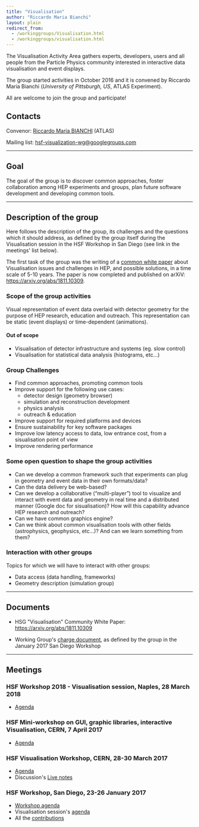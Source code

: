 ```yaml
---
title: "Visualisation"
author: "Riccardo Maria Bianchi"
layout: plain
redirect_from:
  - /workinggroups/Visualisation.html
  - /workinggroups/visualisation.html
---
```


The Visualisation Activity Area gathers experts, developers, users and all
people from the Particle Physics community interested in interactive data
visualisation and event displays.

The group started activities in October 2016 and it is convened by Riccardo
Maria Bianchi (_University of Pittsburgh, US_, ATLAS Experiment).

All are welcome to join the group and participate!

## Contacts

Convenor: [Riccardo Maria BIANCHI](mailto:riccardo.maria.bianchi@cern.ch)
(ATLAS)

Mailing list:
[hsf-visualization-wg@googlegroups.com](mailto:hsf-visualization-wg@googlegroups.com)

---

## Goal

The goal of the group is to discover common approaches, foster collaboration
among HEP experiments and groups, plan future software development and
developing common tools.

---

## Description of the group

Here follows the description of the group, its challenges and the questions
which it should address, as defined by the group itself during the Visualisation
session in the HSF Workshop in San Diego (see link in the meetings' list below).

The first task of the group was the writing of a
[common white paper](http://hepsoftwarefoundation.org/activities/cwp.html) about
Visualisation issues and challenges in HEP, and possible solutions, in a time
scale of 5-10 years. The paper is now completed and published on arXiV:
<https://arxiv.org/abs/1811.10309>.

### Scope of the group activities

Visual representation of event data overlaid with detector geometry for the
purpose of HEP research, education and outreach. This representation can be
static (event displays) or time-dependent (animations).

#### Out of scope

- Visualisation of detector infrastructure and systems (eg. slow control)
- Visualisation for statistical data analysis (histograms, etc…)

### Group Challenges

- Find common approaches, promoting common tools
- Improve support for the following use cases:
  - detector design (geometry browser)
  - simulation and reconstruction development
  - physics analysis
  - outreach & education
- Improve support for required platforms and devices
- Ensure sustainability for key software packages
- Improve low latency access to data, low entrance cost, from a sisualisation
  point of view
- Improve rendering performance

### Some open question to shape the group activities

- Can we develop a common framework such that experiments can plug in geometry
  and event data in their own formats/data?
- Can the data delivery be web-based?
- Can we develop a collaborative (“multi-player”) tool to visualize and interact
  with event data and geometry in real time and a distributed manner (Google doc
  for sisualisation)? How will this capability advance HEP research and
  outreach?
- Can we have common graphics engine?
- Can we think about common visualisation tools with other fields (astrophysics,
  geophysics, etc…)? And can we learn something from them?

### Interaction with other groups

Topics for which we will have to interact with other groups:

- Data access (data handling, frameworks)
- Geometry description (simulation group)

---

## Documents

- HSG "Visualisation" Community White Paper: <https://arxiv.org/abs/1811.10309>

- Working Group's
  [charge document](https://docs.google.com/document/d/1ZXiMMmmAj1lwQIuvDc2UM4Jx6-hh1iamIw79DXguLIM/edit),
  as defined by the group in the January 2017 San Diego Workshop

---

## Meetings

### HSF Workshop 2018 - Visualisation session, Naples, 28 March 2018

- [Agenda](https://indico.cern.ch/event/658060/sessions/266387/#20180328)

### HSF Mini-workshop on GUI, graphic libraries, interactive Visualisation, CERN, 7 April 2017

- [Agenda](https://indico.cern.ch/event/628675/)

### HSF Visualisation Workshop, CERN, 28-30 March 2017

- [Agenda](https://indico.cern.ch/event/617054/)
- Discussion's
  [Live notes](https://indico.cern.ch/event/617054/contributions/2526122/attachments/1436308/2208777/go)

### HSF Workshop, San Diego, 23-26 January 2017

- [Workshop agenda](https://indico.cern.ch/event/570249/)
- Visualisation session's
  [agenda](https://indico.cern.ch/event/570249/sessions/217071/#20170125)
- All the
  [contributions](https://indico.cern.ch/event/570249/contributions/2450053/)
